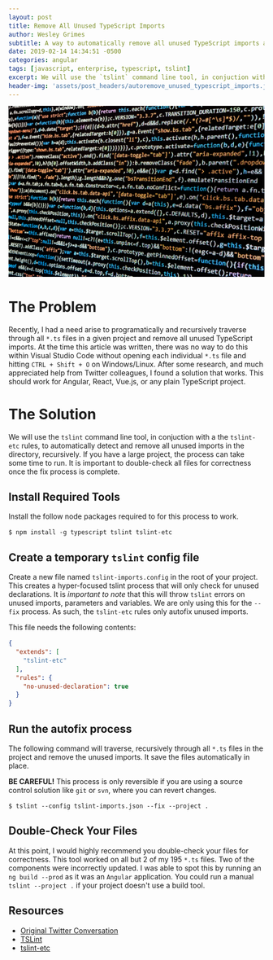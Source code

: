 ```yaml
---
layout: post
title: Remove All Unused TypeScript Imports
author: Wesley Grimes
subtitle: A way to automatically remove all unused TypeScript imports across all files in a project
date: 2019-02-14 14:34:51 -0500
categories: angular
tags: [javascript, enterprise, typescript, tslint]
excerpt: We will use the `tslint` command line tool, in conjuction with a the `tslint-etc` rules, to automatically detect and remove all unused imports in the directory, recursively. If you have a large project, the process can take some time to run. It is important to double-check all files for correctness once the fix process is complete.
header-img: 'assets/post_headers/autoremove_unused_typescript_imports.jpg'
---
```

![](/assets/post_headers/autoremove_unused_typescript_imports.jpg)
# The Problem

Recently, I had a need arise to programatically and recursively traverse through all `*.ts` files in a given project and remove all unused TypeScript imports. At the time this article was written, there was no way to do this within Visual Studio Code without opening each individual `*.ts` file and hitting `CTRL + Shift + O` on Windows/Linux. After some research, and much appreciated help from Twitter colleagues, I found a solution that works. This should work for Angular, React, Vue.js, or any plain TypeScript project.

# The Solution

We will use the `tslint` command line tool, in conjuction with a the `tslint-etc` rules, to automatically detect and remove all unused imports in the directory, recursively. If you have a large project, the process can take some time to run. It is important to double-check all files for correctness once the fix process is complete.

## Install Required Tools

Install the follow node packages required to for this process to work. 

```shell
$ npm install -g typescript tslint tslint-etc
```

## Create a temporary `tslint` config file

Create a new file named `tslint-imports.config` in the root of your project. This creates a hyper-focused tslint process that will only check for unused declarations. It is _important to note_ that this will throw `tslint` errors on unused imports, parameters and variables. We are only using this for the `--fix` process. As such, the `tslint-etc` rules only autofix unused imports. 

This file needs the following contents:

```json
{
  "extends": [
    "tslint-etc"
  ],
  "rules": {
    "no-unused-declaration": true
  }
}
```

## Run the autofix process
The following command will traverse, recursively through all `*.ts` files in the project and remove the unused imports. It save the files automatically in place. 

**BE CAREFUL!** This process is only reversible if you are using a source control solution like `git` or `svn`, where you can revert changes.

```shell
$ tslint --config tslint-imports.json --fix --project .
```

## Double-Check Your Files

At this point, I would highly recommend you double-check your files for correctness. This tool worked on all but 2 of my 195 `*.ts` files. Two of the components were incorrectly updated. I was able to spot this by running an `ng build --prod` as it was an `Angular` application. You could run a manual `tslint --project .` if your project doesn't use a build tool.

## Resources

* [Original Twitter Conversation](https://twitter.com/wesgrimes/status/1096134870726774787)
* [TSLint](https://palantir.github.io/tslint/usage/cli/)
* [tslint-etc](https://cartant.github.io/tslint-etc/)